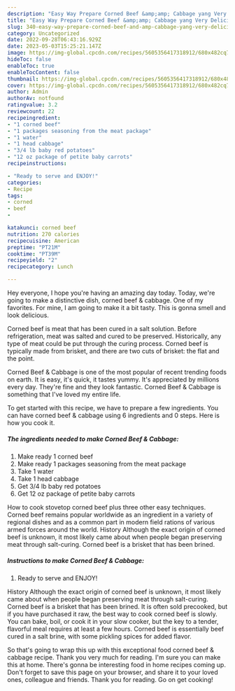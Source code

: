 ```yaml
---
description: "Easy Way Prepare Corned Beef &amp;amp; Cabbage yang Very Delicious"
title: "Easy Way Prepare Corned Beef &amp;amp; Cabbage yang Very Delicious"
slug: 340-easy-way-prepare-corned-beef-and-amp-cabbage-yang-very-delicious
category: Uncategorized
date: 2022-09-28T06:43:16.929Z
date: 2023-05-03T15:25:21.147Z
image: https://img-global.cpcdn.com/recipes/5605356417318912/680x482cq70/corned-beef-cabbage-recipe-main-photo.jpg
hideToc: false
enableToc: true
enableTocContent: false
thumbnail: https://img-global.cpcdn.com/recipes/5605356417318912/680x482cq70/corned-beef-cabbage-recipe-main-photo.jpg
cover: https://img-global.cpcdn.com/recipes/5605356417318912/680x482cq70/corned-beef-cabbage-recipe-main-photo.jpg
author: Admin
authorAv: notfound
ratingvalue: 3.2
reviewcount: 22
recipeingredient:
- "1 corned beef"
- "1 packages seasoning from the meat package"
- "1 water"
- "1 head cabbage"
- "3/4 lb baby red potatoes"
- "12 oz package of petite baby carrots"
recipeinstructions:

- "Ready to serve and ENJOY!"
categories:
- Recipe
tags:
- corned
- beef
- 

katakunci: corned beef  
nutrition: 270 calories
recipecuisine: American
preptime: "PT21M"
cooktime: "PT39M"
recipeyield: "2"
recipecategory: Lunch

---
```



Hey everyone, I hope you're having an amazing day today. Today, we're going to make a distinctive dish, corned beef &amp; cabbage. One of my favorites. For mine, I am going to make it a bit tasty. This is gonna smell and look delicious.

Corned beef is meat that has been cured in a salt solution. Before refrigeration, meat was salted and cured to be preserved. Historically, any type of meat could be put through the curing process. Corned beef is typically made from brisket, and there are two cuts of brisket: the flat and the point.

Corned Beef &amp; Cabbage is one of the most popular of recent trending foods on earth. It is easy, it's quick, it tastes yummy. It's appreciated by millions every day. They're fine and they look fantastic. Corned Beef &amp; Cabbage is something that I've loved my entire life.


To get started with this recipe, we have to prepare a few ingredients. You can have corned beef &amp; cabbage using 6 ingredients and 0 steps. Here is how you cook it.

<!--inarticleads1-->

##### The ingredients needed to make Corned Beef &amp; Cabbage:

1. Make ready 1 corned beef
1. Make ready 1 packages seasoning from the meat package
1. Take 1 water
1. Take 1 head cabbage
1. Get 3/4 lb baby red potatoes
1. Get 12 oz package of petite baby carrots


How to cook stovetop corned beef plus three other easy techniques. Corned beef remains popular worldwide as an ingredient in a variety of regional dishes and as a common part in modern field rations of various armed forces around the world. History Although the exact origin of corned beef is unknown, it most likely came about when people began preserving meat through salt-curing. Corned beef is a brisket that has been brined. 

<!--inarticleads2-->

##### Instructions to make Corned Beef &amp; Cabbage:


1. Ready to serve and ENJOY!

History Although the exact origin of corned beef is unknown, it most likely came about when people began preserving meat through salt-curing. Corned beef is a brisket that has been brined. It is often sold precooked, but if you have purchased it raw, the best way to cook corned beef is slowly. You can bake, boil, or cook it in your slow cooker, but the key to a tender, flavorful meal requires at least a few hours. Corned beef is essentially beef cured in a salt brine, with some pickling spices for added flavor. 

So that's going to wrap this up with this exceptional food corned beef &amp; cabbage recipe. Thank you very much for reading. I'm sure you can make this at home. There's gonna be interesting food in home recipes coming up. Don't forget to save this page on your browser, and share it to your loved ones, colleague and friends. Thank you for reading. Go on get cooking!
